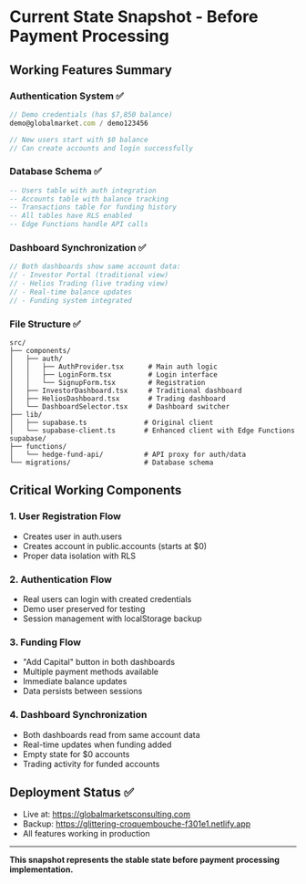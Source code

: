 # Current State Snapshot - Before Payment Processing

## Working Features Summary

### Authentication System ✅
```typescript
// Demo credentials (has $7,850 balance)
demo@globalmarket.com / demo123456

// New users start with $0 balance
// Can create accounts and login successfully
```

### Database Schema ✅
```sql
-- Users table with auth integration
-- Accounts table with balance tracking  
-- Transactions table for funding history
-- All tables have RLS enabled
-- Edge Functions handle API calls
```

### Dashboard Synchronization ✅
```typescript
// Both dashboards show same account data:
// - Investor Portal (traditional view)
// - Helios Trading (live trading view)
// - Real-time balance updates
// - Funding system integrated
```

### File Structure ✅
```
src/
├── components/
│   ├── auth/
│   │   ├── AuthProvider.tsx      # Main auth logic
│   │   ├── LoginForm.tsx         # Login interface
│   │   └── SignupForm.tsx        # Registration
│   ├── InvestorDashboard.tsx     # Traditional dashboard
│   ├── HeliosDashboard.tsx       # Trading dashboard
│   └── DashboardSelector.tsx     # Dashboard switcher
├── lib/
│   ├── supabase.ts              # Original client
│   └── supabase-client.ts       # Enhanced client with Edge Functions
supabase/
├── functions/
│   └── hedge-fund-api/          # API proxy for auth/data
└── migrations/                  # Database schema
```

## Critical Working Components

### 1. User Registration Flow
- Creates user in auth.users
- Creates account in public.accounts (starts at $0)
- Proper data isolation with RLS

### 2. Authentication Flow  
- Real users can login with created credentials
- Demo user preserved for testing
- Session management with localStorage backup

### 3. Funding Flow
- "Add Capital" button in both dashboards
- Multiple payment methods available
- Immediate balance updates
- Data persists between sessions

### 4. Dashboard Synchronization
- Both dashboards read from same account data
- Real-time updates when funding added
- Empty state for $0 accounts
- Trading activity for funded accounts

## Deployment Status ✅
- Live at: https://globalmarketsconsulting.com
- Backup: https://glittering-croquembouche-f301e1.netlify.app
- All features working in production

---
**This snapshot represents the stable state before payment processing implementation.**